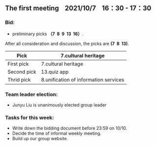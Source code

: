 ## The first meeting &nbsp;&nbsp;  2021/10/7   &nbsp;&nbsp; 16：30 - 17：30
### Bid: 

* preliminary picks **（7 &nbsp;8 &nbsp;9 &nbsp;13 &nbsp;16）**.

After all consideration and discussion, the picks are **(7&nbsp; 8&nbsp; 13)**.


| Pick | 7.cultural heritage |
|---|---|
| First pick | 7.cultural heritage |
| Second pick | 13.quiz app |
| Thrid pick | 8.unification of information services|


### Team leader election:
* Junyu Liu is unanimously elected group leader

### Tasks for this week:
 * Write down the bidding document before 23:59 on 10/10.  
 * Decide the time of informal weekly meeting.
 * Build up our group website.
